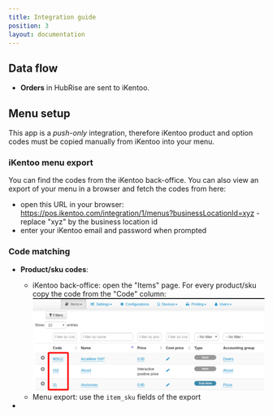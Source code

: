```yaml
---
title: Integration guide
position: 3
layout: documentation
---
```


## Data flow

- **Orders** in HubRise are sent to iKentoo.

## Menu setup

This app is a *push-only* integration, therefore iKentoo product and option codes must be copied manually from iKentoo into your menu.

### iKentoo menu export

You can find the codes from the iKentoo back-office. You can also view an export of your menu in a browser and fetch the codes from here:
- open this URL in your browser: https://pos.ikentoo.com/integration/1/menus?businessLocationId=xyz - replace "xyz" by the business location id
- enter your iKentoo email and password when prompted

### Code matching

- **Product/sku codes**: 
  - iKentoo back-office: open the "Items" page. For every product/sku copy the code from the "Code" column: ![](../images/integration_sku_codes.png)
  - Menu export: use the `item_sku` fields of the export

-  
 